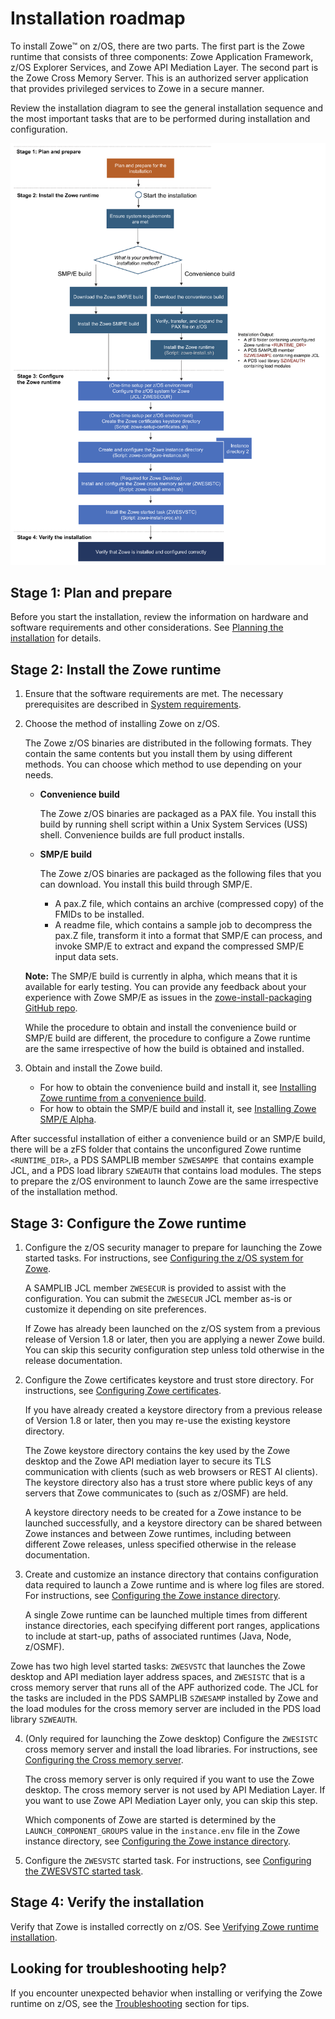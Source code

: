 # Installation roadmap

To install Zowe&trade; on z/OS, there are two parts. The first part is the Zowe runtime that consists of three components: Zowe Application Framework, z/OS Explorer Services, and Zowe API Mediation Layer. The second part is the Zowe Cross Memory Server. This is an authorized server application that provides privileged services to Zowe in a secure manner.

Review the installation diagram to see the general installation sequence and the most important tasks that are to be performed during installation and configuration.

<img src="../images/common/zowe-zos-install-diagram.png" alt="Zowe z/OS components installation diagram" width="700">

## Stage 1: Plan and prepare

Before you start the installation, review the information on hardware and software requirements and other considerations. See [Planning the installation](installandconfig.md) for details.

## Stage 2: Install the Zowe runtime

1. Ensure that the software requirements are met. The necessary prerequisites are described in [System requirements](systemrequirements.md).

1. Choose the method of installing Zowe on z/OS. 

   The Zowe z/OS binaries are distributed in the following formats. They contain the same contents but you install them by using different methods. You can choose which method to use depending on your needs.

   - **Convenience build**

     The Zowe z/OS binaries are packaged as a PAX file. You install this build by running shell script within a Unix System Services (USS) shell.  Convenience builds are full product installs.

   - **SMP/E build**

     The Zowe z/OS binaries are packaged as the following files that you can download. You install this build through SMP/E.  
     - A pax.Z file, which contains an archive (compressed copy) of the FMIDs to be installed.
     - A readme file, which contains a sample job to decompress the pax.Z file, transform it into a format that SMP/E can process, and invoke SMP/E to extract and expand the compressed SMP/E input data sets.

   **Note:** The SMP/E build is currently in alpha, which means that it is available for early testing. You can provide any feedback about your experience with Zowe SMP/E as issues in the [zowe-install-packaging GitHub repo](https://github.com/zowe/zowe-install-packaging/issues/new).

   While the procedure to obtain and install the convenience build or SMP/E build are different, the procedure to configure a Zowe runtime are the same irrespective of how the build is obtained and installed.

1. Obtain and install the Zowe build.

   - For how to obtain the convenience build and install it, see [Installing Zowe runtime from a convenience build](install-zowe-zos-convenience-build.md).
   - For how to obtain the SMP/E build and install it, see [Installing Zowe SMP/E Alpha](install-zowe-smpe.md).
   
After successful installation of either a convenience build or an SMP/E build, there will be a zFS folder that contains the unconfigured Zowe runtime `<RUNTIME_DIR>`, a PDS SAMPLIB member `SZWESAMPE `that contains example JCL, and a PDS load library `SZWEAUTH` that contains load modules. The steps to prepare the z/OS environment to launch Zowe are the same irrespective of the installation method.

## Stage 3: Configure the Zowe runtime

1. Configure the z/OS security manager to prepare for launching the Zowe started tasks. For instructions, see [Configuring the z/OS system for Zowe](configure-zos-system.md).
   
   A SAMPLIB JCL member `ZWESECUR` is provided to assist with the configuration. You can submit the `ZWESECUR` JCL member as-is or customize it depending on site preferences.  
   
   If Zowe has already been launched on the z/OS system from a previous release of Version 1.8 or later, then you are applying a newer Zowe build. You can skip this security configuration step unless told otherwise in the release documentation. 

2. Configure the Zowe certificates keystore and trust store directory. For instructions, see [Configuring Zowe certificates](configure-certificates.md).  

   If you have already created a keystore directory from a previous release of Version 1.8 or later, then you may re-use the existing keystore directory.

   The Zowe keystore directory contains the key used by the Zowe desktop and the Zowe API mediation layer to secure its TLS communication with clients (such as web browsers or REST AI clients). The keystore directory also has a trust store where public keys of any servers that Zowe communicates to (such as z/OSMF) are held.
   
   A keystore directory needs to be created for a Zowe instance to be launched successfully, and a keystore directory can be shared between Zowe instances and between Zowe runtimes, including between different Zowe releases, unless specified otherwise in the release documentation.  


3. Create and customize an instance directory that contains configuration data required to launch a Zowe runtime and is where log files are stored. For instructions, see [Configuring the Zowe instance directory](configure-instance-directory.md).

   A single Zowe runtime can be launched multiple times from different instance directories, each specifying different port ranges, applications to include at start-up, paths of associated runtimes (Java, Node, z/OSMF).

Zowe has two high level started tasks: `ZWESVSTC` that launches the Zowe desktop and API mediation layer address spaces, and `ZWESISTC` that is a cross memory server that runs all of the APF authorized code.  The JCL for the tasks are included in the PDS SAMPLIB `SZWESAMP` installed by Zowe and the load modules for the cross memory server are included in the PDS load library `SZWEAUTH`.

4. (Only required for launching the Zowe desktop) Configure the `ZWESISTC` cross memory server and install the load libraries. For instructions, see [Configuring the Cross memory server](configure-xmem-server.md).

   The cross memory server is only required if you want to use the Zowe desktop. The cross memory server is not used by API Mediation Layer. If you want to use Zowe API Mediation Layer only, you can skip this step. 
   
   Which components of Zowe are started is determined by the `LAUNCH_COMPONENT_GROUPS` value in the `instance.env` file in the Zowe instance directory, see [Configuring the Zowe instance directory](configure-instance-directory.md#component-groups). 

5. Configure the `ZWESVSTC` started task. For instructions, see [Configuring the ZWESVSTC started task](configure-zowe-server.md). 

## Stage 4: Verify the installation

Verify that Zowe is installed correctly on z/OS. See [Verifying Zowe runtime installation](verify-zowe-runtime-install.md).

## Looking for troubleshooting help?

If you encounter unexpected behavior when installing or verifying the Zowe runtime on z/OS, see the [Troubleshooting](../troubleshoot/troubleshooting.md) section for tips.
